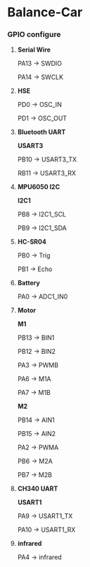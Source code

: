 # Balance-Car

### GPIO configure

1. **Serial Wire**

   PA13 -> SWDIO

   PA14 -> SWCLK

2. **HSE**

   PD0 -> OSC_IN

   PD1 -> OSC_OUT

3. **Bluetooth UART**

   **USART3**

   PB10 -> USART3_TX

   RB11 -> USART3_RX

4. **MPU6050 I2C**

   **I2C1**

   PB8 -> I2C1_SCL

   PB9 -> I2C1_SDA

5. **HC-SR04**

   PB0 -> Trig

   PB1 -> Echo

6. **Battery**

   PA0 -> ADC1_IN0

7. **Motor**

   **M1**

   PB13 -> BIN1

   PB12 -> BIN2

   PA3 -> PWMB

   PA6 -> M1A

   PA7 -> M1B

   **M2**

   PB14 -> AIN1

   PB15 -> AIN2

   PA2 -> PWMA

   PB6 -> M2A

   PB7 -> M2B

8. **CH340 UART**

   **USART1**

   PA9 -> USART1_TX

   PA10 -> USART1_RX

9. **infrared**

   PA4 -> infrared
